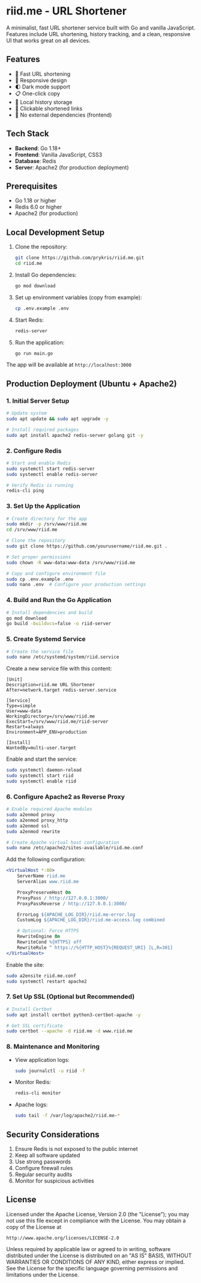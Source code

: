 # riid.me - URL Shortener

A minimalist, fast URL shortener service built with Go and vanilla JavaScript. Features include URL shortening, history tracking, and a clean, responsive UI that works great on all devices.

## Features

- 🚀 Fast URL shortening
- 📱 Responsive design
- 🌓 Dark mode support
- 📋 One-click copy
- 💾 Local history storage
- 🔗 Clickable shortened links
- 🎯 No external dependencies (frontend)

## Tech Stack

- **Backend**: Go 1.18+
- **Frontend**: Vanilla JavaScript, CSS3
- **Database**: Redis
- **Server**: Apache2 (for production deployment)

## Prerequisites

- Go 1.18 or higher
- Redis 6.0 or higher
- Apache2 (for production)

## Local Development Setup

1. Clone the repository:
   ```bash
   git clone https://github.com/prykris/riid.me.git
   cd riid.me
   ```

2. Install Go dependencies:
   ```bash
   go mod download
   ```

3. Set up environment variables (copy from example):
   ```bash
   cp .env.example .env
   ```

4. Start Redis:
   ```bash
   redis-server
   ```

5. Run the application:
   ```bash
   go run main.go
   ```

The app will be available at `http://localhost:3000`

## Production Deployment (Ubuntu + Apache2)

### 1. Initial Server Setup

```bash
# Update system
sudo apt update && sudo apt upgrade -y

# Install required packages
sudo apt install apache2 redis-server golang git -y
```

### 2. Configure Redis

```bash
# Start and enable Redis
sudo systemctl start redis-server
sudo systemctl enable redis-server

# Verify Redis is running
redis-cli ping
```

### 3. Set Up the Application

```bash
# Create directory for the app
sudo mkdir -p /srv/www/riid.me
cd /srv/www/riid.me

# Clone the repository
sudo git clone https://github.com/yourusername/riid.me.git .

# Set proper permissions
sudo chown -R www-data:www-data /srv/www/riid.me

# Copy and configure environment file
sudo cp .env.example .env
sudo nano .env  # Configure your production settings
```

### 4. Build and Run the Go Application

```bash
# Install dependencies and build
go mod download
go build -buildvcs=false -o riid-server
```

### 5. Create Systemd Service

```bash
# Create the service file
sudo nano /etc/systemd/system/riid.service
```

Create a new service file with this content:
```systemd
[Unit]
Description=riid.me URL Shortener
After=network.target redis-server.service

[Service]
Type=simple
User=www-data
WorkingDirectory=/srv/www/riid.me
ExecStart=/srv/www/riid.me/riid-server
Restart=always
Environment=APP_ENV=production

[Install]
WantedBy=multi-user.target
```

Enable and start the service:
```bash
sudo systemctl daemon-reload
sudo systemctl start riid
sudo systemctl enable riid
```

### 6. Configure Apache2 as Reverse Proxy

```bash
# Enable required Apache modules
sudo a2enmod proxy
sudo a2enmod proxy_http
sudo a2enmod ssl
sudo a2enmod rewrite

# Create Apache virtual host configuration
sudo nano /etc/apache2/sites-available/riid.me.conf
```

Add the following configuration:
```apache
<VirtualHost *:80>
    ServerName riid.me
    ServerAlias www.riid.me

    ProxyPreserveHost On
    ProxyPass / http://127.0.0.1:3000/
    ProxyPassReverse / http://127.0.0.1:3000/

    ErrorLog ${APACHE_LOG_DIR}/riid.me-error.log
    CustomLog ${APACHE_LOG_DIR}/riid.me-access.log combined

    # Optional: Force HTTPS
    RewriteEngine On
    RewriteCond %{HTTPS} off
    RewriteRule ^ https://%{HTTP_HOST}%{REQUEST_URI} [L,R=301]
</VirtualHost>
```

Enable the site:
```bash
sudo a2ensite riid.me.conf
sudo systemctl restart apache2
```

### 7. Set Up SSL (Optional but Recommended)

```bash
# Install Certbot
sudo apt install certbot python3-certbot-apache -y

# Get SSL certificate
sudo certbot --apache -d riid.me -d www.riid.me
```

### 8. Maintenance and Monitoring

- View application logs:
  ```bash
  sudo journalctl -u riid -f
  ```

- Monitor Redis:
  ```bash
  redis-cli monitor
  ```

- Apache logs:
  ```bash
  sudo tail -f /var/log/apache2/riid.me-*
  ```

## Security Considerations

1. Ensure Redis is not exposed to the public internet
2. Keep all software updated
3. Use strong passwords
4. Configure firewall rules
5. Regular security audits
6. Monitor for suspicious activities

## License

Licensed under the Apache License, Version 2.0 (the "License");
you may not use this file except in compliance with the License.
You may obtain a copy of the License at

    http://www.apache.org/licenses/LICENSE-2.0

Unless required by applicable law or agreed to in writing, software
distributed under the License is distributed on an "AS IS" BASIS,
WITHOUT WARRANTIES OR CONDITIONS OF ANY KIND, either express or implied.
See the License for the specific language governing permissions and
limitations under the License. 